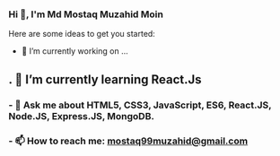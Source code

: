   ### Hi  👋, I'm Md Mostaq Muzahid Moin


 
 

Here are some ideas to get you started:

- 🔭 I’m currently working on ...
## . 🌱 I’m currently learning  React.Js
 ### - 💬 Ask me about  HTML5, CSS3, JavaScript, ES6, React.JS, Node.JS, Express.JS, MongoDB.
 ### - 📫 How to reach me: mostaq99muzahid@gmail.com
 
 
